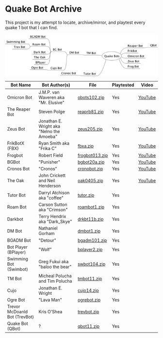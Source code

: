 # Quake Bot Archive

This project is my attempt to locate, archive/mirror, and playtest every quake 1 bot that I can find.

![Quake Bot Genealogy](mindmap/QuakeBots.png)

Bot Name | Bot Author(s) | File | Playtested | Video
--- | --- | --- | --- | ---
Omicron Bot | J.M.P. van Waveren aka "Mr. Elusive" | [obots102.zip](bin/obots102.zip) | Yes | [YouTube](https://www.youtube.com/playlist?list=PLlacmd6lus1yDzQhKmIZr3ljfdRblvwwu)
The Reaper Bot | Steven Polge | [reaprb81.zip](bin/reaprb81.zip) | Yes | [YouTube](https://www.youtube.com/playlist?list=PLlacmd6lus1wwdTeHuQbiWSC-vaelGxYC)
Zeus Bot | Jonathan E. Wright aka "Nelno the Amoeba" | [zeus205.zip](bin/zeus205.zip) | Yes | [YouTube](https://www.youtube.com/playlist?list=PLlacmd6lus1yvlPmrdFQkPUhdxTvuVc1d)
FrikBotX (FBX) | Ryan Smith aka "Frika C" | [fbxa.zip](bin/fbxa.zip) | Yes | [YouTube](https://www.youtube.com/playlist?list=PLlacmd6lus1wrqD3qYhBD0UBWKcE9HIFK)
Frogbot | Robert Field | [frogbot013.zip](bin/frogbot013.zip) | Yes | [YouTube](https://www.youtube.com/playlist?list=PLlacmd6lus1zaLPfmTUeA6cnknEulKnkk)
BGBot | "Punisher" | [bgbot20a.zip](bin/bgbot20a.zip) | Yes | [YouTube](https://www.youtube.com/playlist?list=PLlacmd6lus1zrH6QFQa5D2So7dkTs6s3K)
Cronos Bot | "Cronos" | [cronobot.zip](bin/cronobot.zip) | Yes | [YouTube](https://www.youtube.com/playlist?list=PLlacmd6lus1ysb4gCa6kmp4sruFzI2hb5)
The Oak | John Crickett and Neil Henderson | [oak0405.zip](bin/oak0405.zip) | Yes | [YouTube](https://www.youtube.com/playlist?list=PLlacmd6lus1zfHpXFIu5ro9B9w3tEF2Cq)
Tutor Bot | Darryl Atchison aka "coffee" | [tutor.zip](bin/tutor.zip) | Yes |
Roam Bot | Carson Sutton aka "Crimson" | [roambot1.zip](bin/roambot1.zip) | Yes |
Darkbot | Terry Hendrix aka "Dark_Skye" | [drkbt11b.zip](bin/drkbt11b.zip) | Yes |
DM Bot | Nathaniel Gorham | [dmbot1.zip](bin/dmbot1.zip) | Yes |
BGADM Bot | "Detour" | [bgadm101.zip](bin/bgadm101.zip) | Yes |
Bot Player (BPlayer) | "Wolf" | [bplayer2.zip](bin/bplayer2.zip) | Yes |
Swimming Bot (Swimbot) | Greg Fukui aka "baloo the bear" | [swbot104.zip](bin/swbot104.zip) | Yes |
TM Bot | Micheal Polucha and Tim Polucha | [tmbot11.zip](bin/tmbot11.zip) | Yes |
Cujo | Jonathan E. Wright | [cujo14.zip](bin/cujo14.zip) | Yes |
Ogre Bot | "Lava Man" | [ogrebot.zip](bin/ogrebot.zip) | Yes |
Trevor McDoanld Bot (TrevBot) | Kris O'Shea | [trevbot.zip](bin/trevbot.zip) | Yes |
Quake Bot (QBot) | ? | [qbot11.zip](bin/qbot11.zip) | Yes |



